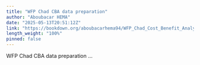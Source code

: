 ```yaml
---
title: "WFP Chad CBA data preparation"
author: "Aboubacar HEMA"
date: "2025-05-13T20:51:12Z"
link: "https://bookdown.org/aboubacarhema94/WFP_Chad_Cost_Benefit_Analysis_data_merging/"
length_weight: "100%"
pinned: false
---
```


WFP Chad CBA data preparation ...
